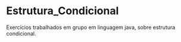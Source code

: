 # Estrutura_Condicional
Exercícios trabalhados em grupo em linguagem java, sobre estrutura condicional.
